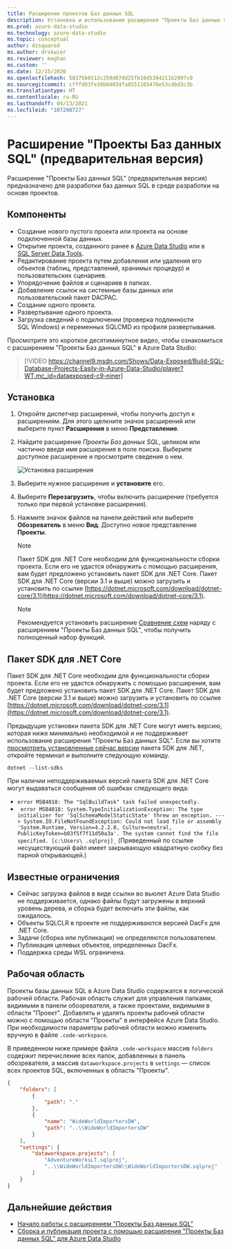 ```yaml
---
title: Расширение проектов Баз данных SQL
description: Установка и использование расширения "Проекты Баз данных SQL" для Azure Data Studio.
ms.prod: azure-data-studio
ms.technology: azure-data-studio
ms.topic: conceptual
author: dzsquared
ms.author: drskwier
ms.reviewer: maghan
ms.custom: ''
ms.date: 12/15/2020
ms.openlocfilehash: 58375b6512c259d07dd25fb10d539421162997c0
ms.sourcegitcommit: cfffd03fe39b04034fa8551165476e53c4bd3c3b
ms.translationtype: HT
ms.contentlocale: ru-RU
ms.lasthandoff: 04/13/2021
ms.locfileid: "107298727"
---
```

# <a name="sql-database-projects-extension-preview"></a>Расширение "Проекты Баз данных SQL" (предварительная версия)

Расширение "Проекты Баз данных SQL" (предварительная версия) предназначено для разработки баз данных SQL в среде разработки на основе проектов. 


## <a name="features"></a>Компоненты

- Создание нового пустого проекта или проекта на основе подключенной базы данных.
- Открытие проекта, созданного ранее в [Azure Data Studio](sql-database-project-extension-getting-started.md) или в [SQL Server Data Tools](../../ssdt/sql-server-data-tools.md).
- Редактирование проекта путем добавления или удаления его объектов (таблиц, представлений, хранимых процедур) и пользовательских сценариев.
- Упорядочение файлов и сценариев в папках.
- Добавление ссылок на системные базы данных или пользовательский пакет DACPAC.
- Создание одного проекта.
- Развертывание одного проекта.
- Загрузка сведений о подключении (проверка подлинности SQL Windows) и переменных SQLCMD из профиля развертывания.

Просмотрите это короткое десятиминутное видео, чтобы ознакомиться с расширением "Проекты Баз данных SQL" в Azure Data Studio:

> [!VIDEO https://channel9.msdn.com/Shows/Data-Exposed/Build-SQL-Database-Projects-Easily-in-Azure-Data-Studio/player?WT.mc_id=dataexposed-c9-niner]

## <a name="installation"></a>Установка

1. Откройте диспетчер расширений, чтобы получить доступ к расширениям.  Для этого щелкните значок расширений или выберите пункт **Расширения** в меню **Представление**.
2. Найдите расширение *Проекты Баз данных SQL*, целиком или частично введя имя расширения в поле поиска. Выберите доступное расширение и просмотрите сведения о нем.

   ![Установка расширения](media/sql-database-projects-extension/install-database-projects.png)

3. Выберите нужное расширение и **установите** его.
4. Выберите **Перезагрузить**, чтобы включить расширение (требуется только при первой установке расширения).
5. Нажмите значок файлов на панели действий или выберите **Обозреватель** в меню **Вид**. Доступно новое представление **Проекты**.

   > [!NOTE]
   > Пакет SDK для .NET Core необходим для функциональности сборки проекта. Если его не удастся обнаружить с помощью расширения, вам будет предложено установить пакет SDK для .NET Core.  Пакет SDK для .NET Core (версии 3.1 и выше) можно загрузить и установить по ссылке [https://dotnet.microsoft.com/download/dotnet-core/3.1](https://dotnet.microsoft.com/download/dotnet-core/3.1).

   > [!NOTE]
   > Рекомендуется установить расширение [Сравнение схем](schema-compare-extension.md) наряду с расширением "Проекты Баз данных SQL", чтобы получить полноценный набор функций.

## <a name="net-core-sdk"></a>Пакет SDK для .NET Core
Пакет SDK для .NET Core необходим для функциональности сборки проекта. Если его не удастся обнаружить с помощью расширения, вам будет предложено установить пакет SDK для .NET Core.  Пакет SDK для .NET Core (версии 3.1 и выше) можно загрузить и установить по ссылке [https://dotnet.microsoft.com/download/dotnet-core/3.1](https://dotnet.microsoft.com/download/dotnet-core/3.1).

Предыдущие установки пакета SDK для .NET Core могут иметь версию, которая ниже минимально необходимой и не поддерживает использование расширения "Проекты Баз данных SQL".  Если вы хотите [просмотреть установленные сейчас версии](https://docs.microsoft.com/dotnet/core/install/how-to-detect-installed-versions) пакета SDK для .NET, откройте терминал и выполните следующую команду.

```dotnetcli
dotnet --list-sdks
```

При наличии неподдерживаемых версий пакета SDK для .NET Core могут выдаваться сообщения об ошибках следующего вида:
- `error MSB4018: The "SqlBuildTask" task failed unexpectedly.`
- ` error MSB4018: System.TypeInitializationException: The type initializer for 'SqlSchemaModelStaticState' threw an exception. ---> System.IO.FileNotFoundException: Could not load file or assembly 'System.Runtime, Version=4.2.2.0, Culture=neutral, PublicKeyToken=b03f5f7f11d50a3a'. The system cannot find the file specified. [c:\Users\ .sqlproj]_` (Приведенный по ссылке несуществующий файл имеет закрывающую квадратную скобку без парной открывающей.)

## <a name="known-limitations"></a>Известные ограничения

- Сейчас загрузка файлов в виде ссылки во вьюлет Azure Data Studio не поддерживается, однако файлы будут загружены в верхний уровень дерева, и сборка будет включать эти файлы, как ожидалось.
- Объекты SQLCLR в проекте не поддерживаются версией DacFx для .NET Core.
- Задачи (сборка или публикация) не определяются пользователем.
- Публикация целевых объектов, определенных DacFx.
- Поддержка среды WSL ограничена.

## <a name="workspace"></a>Рабочая область
Проекты базы данных SQL в Azure Data Studio содержатся в логической рабочей области.  Рабочая область служит для управления папками, видимыми в панели обозревателя, а также проектами, видимыми в области "Проект". Добавлять и удалять проекты рабочей области можно с помощью области "Проекты" в интерфейсе Azure Data Studio. При необходимости параметры рабочей области можно изменить вручную в файле `.code-workspace`.

В приведенном ниже примере файла `.code-workspace` массив `folders` содержит перечисление всех папок, добавленных в панель обозревателя, а массив `dataworkspace.projects` в `settings` — список всех проектов SQL, включенных в область "Проекты".

```json
{
    "folders": [
        {
            "path": "."
        },
        {
            "name": "WideWorldImportersDW",
            "path": "..\\WideWorldImportersDW"
        }
    ],
    "settings": {
        "dataworkspace.projects": [
            "AdventureWorksLT.sqlproj",
            "..\\WideWorldImportersDW\\WideWorldImportersDW.sqlproj"
        ]
    }
}
```

## <a name="next-steps"></a>Дальнейшие действия

- [Начало работы с расширением "Проекты Баз данных SQL"](sql-database-project-extension-getting-started.md)
- [Сборка и публикация проекта с помощью расширения "Проекты Баз данных SQL" для Azure Data Studio](sql-database-project-extension-build.md)
